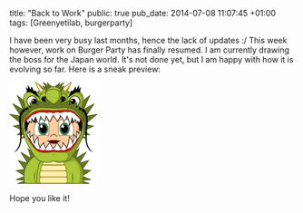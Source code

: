 title: "Back to Work"
public: true
pub_date: 2014-07-08 11:07:45 +01:00
tags: [Greenyetilab, burgerparty]


I have been very busy last months, hence the lack of updates :/ This week however, work on Burger Party has finally resumed. I am currently drawing the boss for the Japan world. It's not done yet, but I am happy with how it is evolving so far. Here is a sneak preview:

![Japan Boss preview](japan-boss-preview.png)

Hope you like it!
